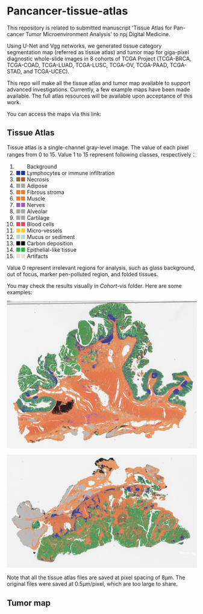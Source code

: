# Pancancer-tissue-atlas

This repository is related to submitted manuscript 'Tissue Atlas for Pan-cancer Tumor Microenvironment Analysis' to npj Digital Medicine.

Using U-Net and Vgg networks, we generated tissue category segmentation map (referred as tissue atlas) and tumor map for giga-pixel diagnostic whole-slide images in 8 cohorts of TCGA Project (TCGA-BRCA, TCGA-COAD, TCGA-LUAD, TCGA-LUSC, TCGA-OV, TCGA-PAAD, TCGA-STAD, and TCGA-UCEC).

This repo will make all the tissue atlas and tumor map available to support advanced investigations. Currently, a few example maps have been made available. The full atlas resources will be available upon acceptance of this work.

You can access the maps via this link:




## Tissue Atlas

Tissue atlas is a single-channel gray-level image. The value of each pixel ranges from 0 to 15. Value 1 to 15 represent following classes, respectively：
1.  <font color=#ffffff>■■</font> Background
2.  <font color=#1c35a0>■■</font> Lymphocytes or immune infiltration
3.  <font color=#996633>■■</font> Necrosis
4.  <font color=#a6a6a6>■■</font> Adipose
5.  <font color=#ed7d31>■■</font> Fibrous stroma
6.  <font color=#ed7d31>■■</font> Muscle
7.  <font color=#9c5bcd>■■</font> Nerves
8.  <font color=#a6a6a6>■■</font> Alveolar
9.  <font color=#a6a6a6>■■</font> Cartilage
10. <font color=#e74862>■■</font> Blood cells
11. <font color=#f6cc33>■■</font> Micro-vessels
12. <font color=#b9d5cb>■■</font> Mucus or sediment
13. <font color=#000000>■■</font> Carbon deposition
14. <font color=#2bb346>■■</font> Epithelial-like tissue
15. <font color=#e6e0d0>■■</font> Artifacts

Value 0 represent irrelevant regions for analysis, such as glass background, out of focus, marker pen-polluted region, and folded tissues.

You may check the results visually in $Cohort$-vis folder. Here are some examples:

![image](images/example-tissuemap/TCGA-3L-AA1B-01Z-00-DX1.8923A151-A690-40B7-9E5A-FCBEDFC2394F.jpg)

![image](images/example-tissuemap/TCGA-3L-AA1B-01Z-00-DX2.17CE3683-F4B1-4978-A281-8F620C4D77B4.jpg)

Note that all the tissue atlas files are saved at pixel spacing of 8μm. The original files were saved at 0.5μm/pixel, which are too large to share.


## Tumor map



